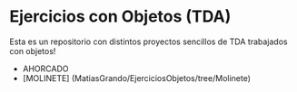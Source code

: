 # Ejercicios con Objetos (TDA)

Esta es un repositorio con distintos proyectos sencillos de TDA trabajados con objetos!

* AHORCADO 
* [MOLINETE] (MatiasGrando/EjerciciosObjetos/tree/Molinete) 
